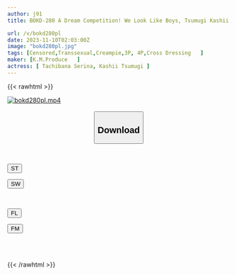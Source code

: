 ```yaml
---
author: j91
title: BOKD-280 A Dream Competition! We Look Like Boys, Tsumugi Kashii Is Too Cute And Serina Tachibana Is Too Beautiful

url: /v/bokd280pl
date: 2023-11-10T02:03:00Z
image: "bokd280pl.jpg"
tags: [Censored,Transsexual,Creampie,3P, 4P,Cross Dressing	 ]
maker: [K.M.Produce   ]
actress: [ Tachibana Serina, Kashii Tsumugi ]
---
```



{{< rawhtml >}}

<div class="video" data-videoid="QXBQOv22bKt0L2g">
    <a href="javascript:;">
        <img src="https://my.j91.asia/v/bokd280pl/bokd280pl.jpg" width="WIDTH" height="HEIGHT" alt="bokd280pl.mp4" loading="lazy">
    </a>
</div>

<script type="text/javascript" src="https://j91.asia/asset/on-demand-st.js"></script>

<br>
  <link rel="stylesheet" href="https://j91.asia/asset/bs5.css">
  
  <center>
  <button class="btn btn-primary" type="button" data-bs-toggle="collapse" data-bs-target=".multi-collapse" aria-expanded="false" aria-controls="multiCollapseExample1 multiCollapseExample2"><h2>Download</h2></button></center>
</p>
<div class="row">
  <div class="col">
    <div class="collapse multi-collapse" id="multiCollapseExample1">
      <div class="card card-body">
	      	      <br>
<div class="buttons">  
<p><a href="https://streamtape.to/v/QXBQOv22bKt0L2g" target="_blank"><button class="btn-hover color-3"><i class="fa fa-download"></i> ST</button></a></p>
<p><a href="https://sfastwish.com/sg96hnu6xjrs" target="_blank"><button class="btn-hover color-2"><i class="fa fa-download"></i> SW</button></a></p></div>
    </div>
  </div>
</div>
  <div class="col">
    <div class="collapse multi-collapse" id="multiCollapseExample2">
      <div class="card card-body">
	      <br>
<div class="buttons">
<p><a href="https://fviplions.com/f/udykzyyf1klx" target="_blank"><button class="btn-hover color-9"><i class="fa fa-download"></i> FL</button></a></p>
<p><a href="https://filemoon.sx/d/g9qr9eplmg9e" target="_blank"><button class="btn-hover color-8"><i class="fa fa-download"></i> FM</button></a></p></div>
<br><br>
      </div>
    </div>
  </div>
</div>

{{< /rawhtml >}}
